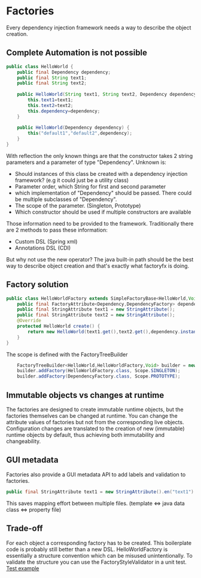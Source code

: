 # Factories

Every dependency injection framework needs a way to describe the object creation.

## Complete Automation is not possible
```java
public class HelloWorld {
    public final Dependency dependency;
    public final String text1;
    public final String text2;
   
    public HelloWorld(String text1, String text2, Dependency dependency) {
        this.text1=text1;
        this.text2=text2;
        this.dependency=dependency;
    }
    
    public HelloWorld(Dependency dependency) {
        this("default1","default2",dependency);
    }
}
```
With reflection the only known things are that the constructor takes 2 string parameters and a parameter of type "Dependency".
Unknown is:
* Should instances of this class be created with a dependency injection framework? (e.g it could just be a utility class)
* Parameter order, which String for first and second parameter
* which implementation of "Dependency" should be passed. There could be multiple subclasses of "Dependency".
* The scope of the parameter. (Singleton, Prototype)
* Which constructor should be used if multiple constructors are available

Those information need to be provided to the framework.
Traditionally there are 2 methods to pass these information:
* Custom DSL (Spring xml)
* Annotations DSL (CDI)

But why not use the new operator? The java built-in path should be the best way to describe object creation and
that's exactly what factoryfx is doing.

## Factory solution
```java
public class HelloWorldFactory extends SimpleFactoryBase<HelloWorld,Void,HelloWorldFactory> {
    public final FactoryAttribute<Dependency,DependencyFactory> dependency =new FactoryAttribute<>(DependencyFactory.class);
    public final StringAttribute text1 = new StringAttribute();
    public final StringAttribute text2 = new StringAttribute();
    @Override
    protected HelloWorld create() {
        return new HelloWorld(text1.get(),text2.get(),dependency.instance());
    }
}
```
The scope is defined with the FactoryTreeBuilder
```java
    FactoryTreeBuilder<HelloWorld,HelloWorldFactory,Void> builder = new FactoryTreeBuilder<>(HelloWorldFactory.class);
    builder.addFactory(HelloWorldFactory.class, Scope.SINGLETON);
    builder.addFactory(DependencyFactory.class, Scope.PROTOTYPE);
```

## Immutable objects vs changes at runtime
The factories are designed to create immutable runtime objects, but the factories themselves can be changed at runtime.
You can change the attribute values of factories but not from the corresponding live objects. Configuration changes are
translated to the creation of new (immutable) runtime objects by default, thus achieving both immutability and changeability. 

## GUI metadata
Factories also provide a GUI metadata API to add labels and validation to factories.
```java
public final StringAttribute text1 = new StringAttribute().en("text1").de("täxt1");
```
This saves mapping effort between multiple files. (template <=> java data class <=> property file)

## Trade-off
For each object a corresponding factory has to be created. This boilerplate code is probably still better than a new DSL.
HelloWorldFactory is essentially a structure convention which can be misused unintentionally. 
To validate the structure you can use the FactoryStyleValidator in a unit test. 
[Test example](./../../../../../../../../../example/src/test/java/io/github/factoryfx/example/FactoryTest.java)
